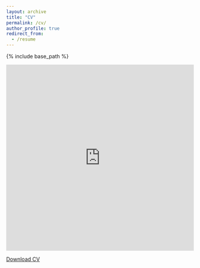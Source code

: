 ```yaml
---
layout: archive
title: "CV"
permalink: /cv/
author_profile: true
redirect_from:
  - /resume
---
```


{% include base_path %}

<iframe src="https://loreleylago.github.io/files/CV_LAGO_Loreley.pdf" width="100%" height="500" frameborder="no" border="0" marginwidth="0" marginheight="0"></iframe>

[Download CV](https://loreleylago.github.io/files/CV_LAGO_Loreley.pdf)


